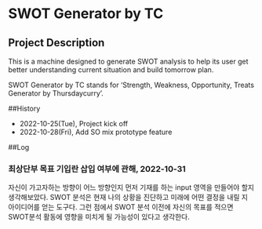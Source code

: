 # SWOT Generator by TC
## Project Description
This is a machine designed to generate SWOT analysis to help its user get better understanding current situation and build tomorrow plan.

SWOT Generator by TC stands for ‘Strength, Weakness, Opportunity, Treats Generator by Thursdaycurry’. 


##History
- 2022-10-25(Tue), Project kick off
- 2022-10-28(Fri), Add SO mix prototype feature


##Log

### 최상단부 목표 기입란 삽입 여부에 관해, 2022-10-31
자신이 가고자하는 방향이 어느 방향인지 먼저 기재를 하는 input 영역을 만들어야 할지 생각해보았다.
SWOT 분석은 현재 나의 상황을 진단하고 미래에 어떤 결정을 내릴 지 아이디어를 얻는 도구다.
그런 점에서 SWOT 분석 이전에 자신의 목표를 적으면 SWOT분석 활동에 영향을 미치게 될 가능성이 있다고 생각한다.
